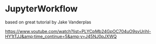 # JupyterWorkflow
based on great tutorial by Jake Vanderplas  

https://www.youtube.com/watch?list=PLYCpMb24GpOC704uO9svUrihl-HY1tTJJ&amp;time_continue=5&amp;v=J45NJ0pJXWQ
